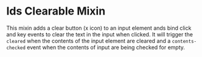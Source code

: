 # Ids Clearable Mixin

This mixin adds a clear button (x icon) to an input element ands bind click and key events to clear the text in the input when clicked. It will trigger the `cleared` when the contents of the input element are cleared and a `contents-checked` event when the contents of input are being checked for empty.

